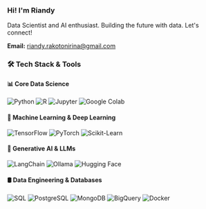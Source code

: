 ### Hi! I'm Riandy

Data Scientist and AI enthusiast. Building the future with data. Let's connect!

**Email:** [riandy.rakotonirina@gmail.com](mailto:riandy.rakotonirina@gmail.com)

### 🛠️ Tech Stack & Tools

#### 📊 Core Data Science
![Python](https://img.shields.io/badge/Python-3776AB?style=for-the-badge&logo=python&logoColor=white)
![R](https://img.shields.io/badge/R-276DC3?style=for-the-badge&logo=r&logoColor=white)
![Jupyter](https://img.shields.io/badge/Jupyter-F37626?style=for-the-badge&logo=jupyter&logoColor=white)
![Google Colab](https://img.shields.io/badge/Google_Colab-F9AB00?style=for-the-badge&logo=googlecolab&logoColor=white)

#### 🤖 Machine Learning & Deep Learning
![TensorFlow](https://img.shields.io/badge/TensorFlow-FF6F00?style=for-the-badge&logo=tensorflow&logoColor=white)
![PyTorch](https://img.shields.io/badge/PyTorch-EE4C2C?style=for-the-badge&logo=pytorch&logoColor=white)
![Scikit-Learn](https://img.shields.io/badge/Scikit--Learn-F7931E?style=for-the-badge&logo=scikit-learn&logoColor=white)

#### 🤖 Generative AI & LLMs
![LangChain](https://img.shields.io/badge/LangChain-1A1A1A?style=for-the-badge&logo=langchain&logoColor=white)
![Ollama](https://img.shields.io/badge/Ollama-005571?style=for-the-badge&logo=ollama&logoColor=white)
![Hugging Face](https://img.shields.io/badge/Hugging%20Face-FFCC00?style=for-the-badge&logo=huggingface&logoColor=black)

#### 🛢️ Data Engineering & Databases
![SQL](https://img.shields.io/badge/SQL-4479A1?style=for-the-badge&logo=sqlite&logoColor=white) 
![PostgreSQL](https://img.shields.io/badge/PostgreSQL-4169E1?style=for-the-badge&logo=postgresql&logoColor=white)
![MongoDB](https://img.shields.io/badge/MongoDB-47A248?style=for-the-badge&logo=mongodb&logoColor=white)
![BigQuery](https://img.shields.io/badge/BigQuery-669DF6?style=for-the-badge&logo=google-cloud&logoColor=white)
![Docker](https://img.shields.io/badge/Docker-2496ED?style=for-the-badge&logo=docker&logoColor=white)
